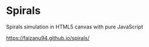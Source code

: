 # Spirals
Spirals simulation in HTML5 canvas with pure JavaScript

https://faizanu94.github.io/spirals/
